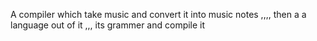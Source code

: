 A compiler which take music and convert it into music notes ,,,, then a a language out of it ,,, its grammer and compile it 
